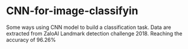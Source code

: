 # CNN-for-image-classifyin
Some ways using CNN model to build a classification task. Data are extracted from ZaloAI Landmark detection challenge 2018.
Reaching the accuracy of 96.26%
